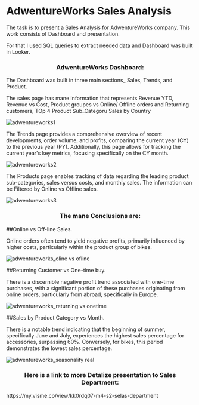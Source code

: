 # AdwentureWorks Sales Analysis

The task is to present a Sales Analysis for AdwentureWorks company. This work consists of Dashboard and presentation.

For that I used SQL queries to extract needed data and Dashboard was built in Looker.

<h3 align="center">AdwentureWorks Dashboard:</h3>

The Dashboard was built in three main sections_ Sales, Trends, and Product.

 The sales page  has mane information that represents  Revenue YTD, Revenue vs Cost, Product groupes vs Online/ Offline orders and Returning customers, TOp 4 Product Sub_Categoru Sales by Country

![adwentureworks1](https://github.com/DaneB90/Data-Projects/assets/104319818/46ed85d9-472b-46b7-9d2c-1849d1481e4a)

The Trends page provides a comprehensive overview of recent developments, order volume, and profits, comparing the current year (CY) to the previous year (PY). Additionally, this page allows for tracking the current year's key metrics, focusing specifically on the CY month.

![adwentureworks2](https://github.com/DaneB90/Data-Projects/assets/104319818/71503aeb-53eb-4454-bf4a-e28de520079a)

The Products page enables tracking of data regarding the leading product sub-categories, sales versus costs, and monthly sales. The information can be Filtered by Online vs Offline sales.

![adwentureworks3](https://github.com/DaneB90/Data-Projects/assets/104319818/a4b45d10-62d6-46d1-b0d5-3b41e44cbe7a)

<h3 align="center">The mane Conclusions are:</h3>
##Online vs Off-line Sales.

Online orders often tend to yield negative profits, primarily influenced by higher costs, particularly within the product group of bikes.

![adwentureworks_oline vs ofline](https://github.com/DaneB90/Data-Projects/assets/104319818/d85ee49b-8b6e-449b-89a7-6c14c9b09150)

##Returning Customer vs One-time buy.

There is a discernible negative profit trend associated with one-time purchases, with a significant portion of these purchases originating from online orders, particularly from abroad, specifically in Europe.

![adwentureworks_returning vs onetime](https://github.com/DaneB90/Data-Projects/assets/104319818/4f85fbaf-a6dc-4d10-be92-39f22ade65d8)


##Sales by Product Category vs Month.

There is a notable trend indicating that the beginning of summer, specifically June and July, experiences the highest sales percentage for accessories, surpassing 60%. Conversely, for bikes, this period demonstrates the lowest sales percentage.


![adwentureworks_seasonality real](https://github.com/DaneB90/Data-Projects/assets/104319818/a435d1fa-0d7d-407f-bb70-92f131d99de5)


<h3 align="center">Here is a link to more Detalize presentation to Sales Department:</h3>
https://my.visme.co/view/kk0rdq07-m4-s2-selas-department
